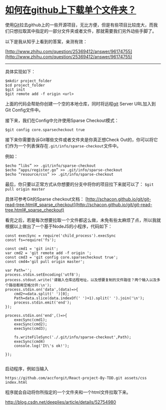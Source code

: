 # [如何在github上下载单个文件夹？](http://blog.csdn.net/deeplies/article/details/52754980)

使用[Git](http://lib.csdn.net/base/git)拉去github上的一些开源项目，无比方便，但是有些项目比较庞大，而我们只想拉取其中指定的一部分文件夹或者文件，那就需要我们另外动些手脚了。

以下是我从知乎上看到的答案，亲测有效：

[http://www.zhihu.com/question/25369412/answer/96174755](http://www.zhihu.com/question/25369412/answer/96174755)

------

具体实现如下：

```
$mkdir project_folder
$cd project_folder
$git init
$git remote add -f origin <url>
```

上面的代码会帮助你创建一个空的本地仓库，同时将远程[git](http://lib.csdn.net/base/git) Server URL加入到Git Config文件中。

接下来，我们在Config中允许使用Sparse Checkout模式：

```
$git config core.sparsecheckout true
```

接下来你需要告诉Git哪些文件或者文件夹是你真正想Check Out的，你可以将它们作为一个列表保存在`.git/info/sparse-checkout`文件中。

例如：

```
$echo “libs” >> .git/info/sparse-checkout
$echo “apps/register.go” >> .git/info/sparse-checkout
$echo “resource/css” >> .git/info/sparse-checkout
```

最后，你只要以正常方式从你想要的分支中将你的项目拉下来就可以了： 
`$git pull origin master`

具体可参考Git的Sparse checkout文档： [http://schacon.github.io/git/git-read-tree.html#_sparse_checkout](http://schacon.github.io/git/git-read-tree.html#_sparse_checkout)

看完之后，若是每次想要拉取一个文件都这么做，未免有些太麻烦了点，所以我就根据以上做出了一个基于NodeJS的小程序，代码如下：

```
const execSync = require('child_process').execSync
const fs=require('fs');

const cmd1 = 'git init';
var cmd2 = 'git remote add -f origin ';
const cmd3 = 'git config core.sparsecheckout true';
const cmd4='git pull origin master';

var Path='';
process.stdin.setEncoding('utf8');
process.stdout.write('请输入仓库远程地址，以及想要复制的文件路径？两个输入以及多个路径都用空格分开:\n');
process.stdin.on('data',(data)=>{
    cmd2+=data.split(' ')[0];
    Path=data.slice(data.indexOf(' ')+1).split(' ').join('\n');
    process.stdin.emit('end');
});

process.stdin.on('end',()=>{
    execSync(cmd1);
    execSync(cmd2);
    execSync(cmd3);

    fs.writeFileSync('./.git/info/sparse-checkout',Path);
    execSync(cmd4)
    console.log('It\'s ok!');

});
 
```

启动程序，例如当输入

```
https://github.com/accforgit/React-project-By-TDD.git assets/css index.html
```

程序就会自动将你所指定的一个文件夹和一个html文件拉取下来。


http://blog.csdn.net/deeplies/article/details/52754980